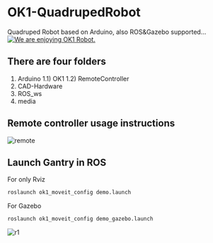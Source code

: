 # OK1-QuadrupedRobot
Quadruped Robot based on Arduino, also ROS&amp;Gazebo supported...
[![We are enjoying OK1 Robot.](https://img.youtube.com/vi/7ynvawNMwWk/0.jpg)](https://www.youtube.com/watch?v=7ynvawNMwWk&ab_channel=%C3%96merKurkutlu)

## There are four folders
1)    Arduino
    1.1)  OK1
    1.2)  RemoteController
2)    CAD-Hardware
3)    ROS_ws
4)    media

## Remote controller usage instructions 
![remote](https://github.com/omerKurkutlu/OK1-QuadrupedRobot/assets/53236244/2ecdcddc-efc1-45f6-b638-c44f203aaf1d)

## Launch Gantry in ROS
For only Rviz
```bash
roslaunch ok1_moveit_config demo.launch
```
For Gazebo
```bash
roslaunch ok1_moveit_config demo_gazebo.launch
```    
![r1](https://github.com/omerKurkutlu/OK1-QuadrupedRobot/assets/53236244/10049687-1cb5-4f1a-949e-f875c591d6bd)




